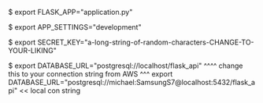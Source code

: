$ export FLASK_APP="application.py"

$ export APP_SETTINGS="development"

$ export SECRET_KEY="a-long-string-of-random-characters-CHANGE-TO-YOUR-LIKING"

$ export DATABASE_URL="postgresql://localhost/flask_api"
^^^^ change this to your connection string from AWS ^^^
export DATABASE_URL="postgresql://michael:SamsungS7@localhost:5432/flask_api" << local con string
